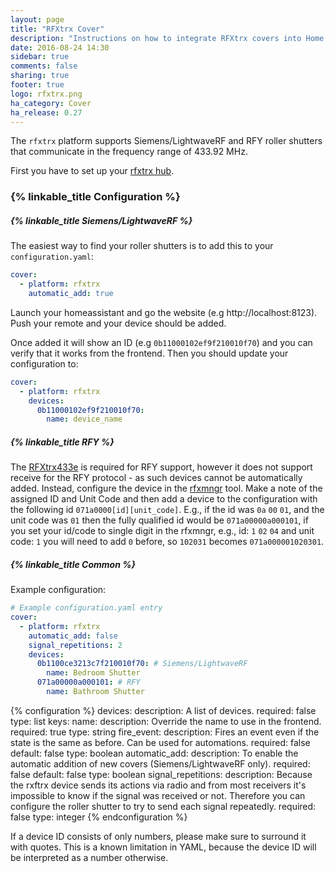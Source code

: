 ```yaml
---
layout: page
title: "RFXtrx Cover"
description: "Instructions on how to integrate RFXtrx covers into Home Assistant."
date: 2016-08-24 14:30
sidebar: true
comments: false
sharing: true
footer: true
logo: rfxtrx.png
ha_category: Cover
ha_release: 0.27
---
```


The `rfxtrx` platform supports Siemens/LightwaveRF and RFY roller shutters that communicate in the frequency range of 433.92 MHz.

First you have to set up your [rfxtrx hub](/components/rfxtrx/).

### {% linkable_title Configuration %}

##### {% linkable_title Siemens/LightwaveRF %}

The easiest way to find your roller shutters is to add this to your `configuration.yaml`:

```yaml
cover:
  - platform: rfxtrx
    automatic_add: true
```

Launch your homeassistant and go the website (e.g http://localhost:8123). Push your remote and your device should be added.

Once added it will show an ID (e.g `0b11000102ef9f210010f70`) and you can verify that it works from the frontend. Then you should update your configuration to:

```yaml
cover:
  - platform: rfxtrx
    devices:
      0b11000102ef9f210010f70:
        name: device_name
```

##### {% linkable_title RFY %}

The [RFXtrx433e](http://www.rfxcom.com/RFXtrx433E-USB-43392MHz-Transceiver/en) is required for RFY support, however it does not support receive for the RFY protocol - as such devices cannot be automatically added. Instead, configure the device in the [rfxmngr](http://www.rfxcom.com/downloads.htm) tool. Make a note of the assigned ID and Unit Code and then add a device to the configuration with the following id `071a0000[id][unit_code]`. E.g., if the id was `0a` `00` `01`, and the unit code was `01` then the fully qualified id would be `071a00000a000101`, if you set your id/code to single digit in the rfxmngr, e.g., id: `1` `02` `04` and unit code: `1` you will need to add `0` before, so `102031` becomes `071a000001020301`.

##### {% linkable_title Common %}

Example configuration:

```yaml
# Example configuration.yaml entry
cover:
  - platform: rfxtrx
    automatic_add: false
    signal_repetitions: 2
    devices:
      0b1100ce3213c7f210010f70: # Siemens/LightwaveRF
        name: Bedroom Shutter
      071a00000a000101: # RFY
        name: Bathroom Shutter
```

{% configuration %}
devices:
  description: A list of devices.
  required: false
  type: list
  keys:
    name:
      description: Override the name to use in the frontend.
      required: true
      type: string
    fire_event:
      description: Fires an event even if the state is the same as before. Can be used for automations.
      required: false
      default: false
      type: boolean
automatic_add:
  description: To enable the automatic addition of new covers (Siemens/LightwaveRF only).
  required: false
  default: false
  type: boolean
signal_repetitions:
  description: Because the rxftrx device sends its actions via radio and from most receivers it's impossible to know if the signal was received or not. Therefore you can configure the roller shutter to try to send each signal repeatedly.
  required: false
  type: integer
{% endconfiguration %}

<p class='note warning'>
If a device ID consists of only numbers, please make sure to surround it with quotes.
This is a known limitation in YAML, because the device ID will be interpreted as a number otherwise.
</p>
